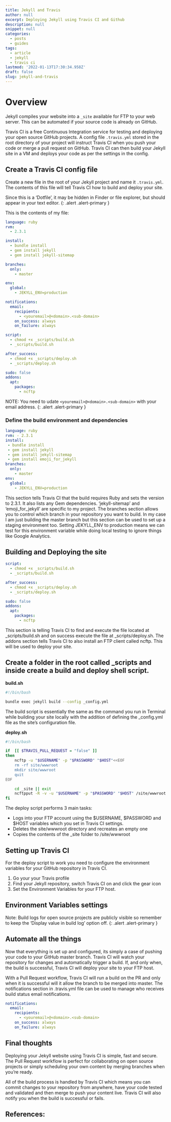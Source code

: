 ```yaml
---
title: Jekyll and Travis
author: null
excerpt: Deploying Jekyll using Travis CI and Github
description: null
snippet: null
categories:
  - posts
  - guides
tags:
  - article
  - jekyll
  - travis ci
lastmod: '2022-01-13T17:30:34.958Z'
draft: false
slug: jekyll-and-travis
---
```


# Overview
 
Jekyll compiles your website into a `_site` available for FTP to your web server. This can be automated if your source code is already on GitHub.

Travis CI is a free Continuous Integration service for testing and deploying your open source GitHub projects.
A config file `.travis.yml` stored in the root directory of your project will instruct Travis CI when you push your code or merge a pull request on GitHub. Travis CI can then build your Jekyll site in a VM and deploys your code as per the settings in the config.

## Create a Travis CI config file

Create a new file in the root of your Jekyll project and name it `.travis.yml`.  The contents of this file will tell Travis CI how to build and deploy your site.

Since this is a ‘Dotfile’, it may be hidden in Finder or file explorer, but should appear in your text editor.
{: .alert .alert-primary }

This is the contents of my file:

```yaml
language: ruby
rvm:
  - 2.3.1

install:
  - bundle install
  - gem install jekyll
  - gem install jekyll-sitemap

branches:
  only:
    - master

env:
  global:
    - JEKYLL_ENV=production

notifications:
  email:
    recipients:
      - <youremail>@<domain>.<sub-domain>
    on_success: always
    on_failure: always

script:
  - chmod +x _scripts/build.sh
  - _scripts/build.sh

after_success:
  - chmod +x _scripts/deploy.sh
  - _scripts/deploy.sh

sudo: false
addons:
  apt:
    packages:
      - ncftp

```

NOTE: You need to udate `<youremail>@<domain>.<sub-domain>` with your email address.
{: .alert .alert-primary }

### Define the build environment and dependencies

```yaml
language: ruby
rvm: - 2.3.1
install:
 - bundle install
 - gem install jekyll
 - gem install jekyll-sitemap
 - gem install emoji_for_jekyll
branches:
  only:
    - master
env:
  global:
    - JEKYLL_ENV=production
```

This section tells Travis CI that the build requires Ruby and sets the version to 2.3.1. It also lists any Gem dependencies. ‘jekyll-sitemap’ and ‘emoji_for_jekyll’ are specific to my project.
The branches section allows you to control which branch in your repository you want to build. In my case I am just building the master branch but this section can be used to set up a staging environment too.
Setting JEKYLL_ENV to production means we can test for this environment variable while doing local testing to ignore things like Google Analytics.

## Building and Deploying the site

```yaml
script:
  - chmod +x _scripts/build.sh
  - _scripts/build.sh

after_success:
  - chmod +x _scripts/deploy.sh
  - _scripts/deploy.sh

sudo: false
addons:
  apt:
    packages:
      - ncftp
```

This section is telling Travis CI to find and execute the file located at _scripts/build.sh and on success execute the file at _scripts/deploy.sh.
The addons section tells Travis CI to also install an FTP client called ncftp. This will be used to deploy your site.

## Create a folder in the root called _scripts and inside create a build and deploy shell script.

**build.sh**

```bash
#!/bin/bash

bundle exec jekyll build --config _config.yml
```

The build script is essentially the same as the command you run in Terminal while building your site locally with the addition of defining the _config.yml file as the site’s configuration file.

**deploy.sh**

```bash
#!/bin/bash

if  [[ $TRAVIS_PULL_REQUEST = "false" ]]
then
    ncftp -u "$USERNAME" -p "$PASSWORD" "$HOST"<<EOF
    rm -rf site/wwwroot
    mkdir site/wwwroot
    quit
EOF

    cd _site || exit
    ncftpput -R -v -u "$USERNAME" -p "$PASSWORD" "$HOST" /site/wwwroot .
fi
```

The deploy script performs 3 main tasks:

* Logs into your FTP account using the $USERNAME, $PASSWORD and $HOST variables which you set in Travis CI settings.
* Deletes the site/wwwroot directory and recreates an empty one
* Copies the contents of the _site folder to /site/wwwroot

## Setting up Travis CI

For the deploy script to work you need to configure the environment variables for your GitHub repository in Travis CI.

1. Go your your Travis profile
2. Find your Jekyll repository, switch Travis CI on and click the gear icon
3. Set the Environment Variables for your FTP host.

## Environment Variables settings

Note: Build logs for open source projects are publicly visible so remember to keep the ‘Display value in build log’ option off.
{: .alert .alert-primary }

## Automate all the things

Now that everything is set up and configured, its simply a case of pushing your code to your GitHub master branch. Travis CI will watch your repository for changes and automatically trigger a build. If, and only when, the build is successful, Travis CI will deploy your site to your FTP host.

With a Pull Request workflow, Travis CI will run a build on the PR and only when it is successful will it allow the branch to be merged into master.
The notifications section in .travis.yml file can be used to manage who receives build status email notifications.

```yaml
notifications:
  email:
    recipients:
      - <youremail>@<domain>.<sub-domain>
    on_success: always
    on_failure: always
```

## Final thoughts

Deploying your Jekyll website using Travis CI is simple, fast and secure. The Pull Request workflow is perfect for collaborating on open source projects or simply scheduling your own content by merging branches when you’re ready.

All of the build process is handled by Travis CI which means you can commit changes to your repository from anywhere, have your code tested and validated and then merge to push your content live. Travis CI will also notify you when the build is successful or fails.

## References:

